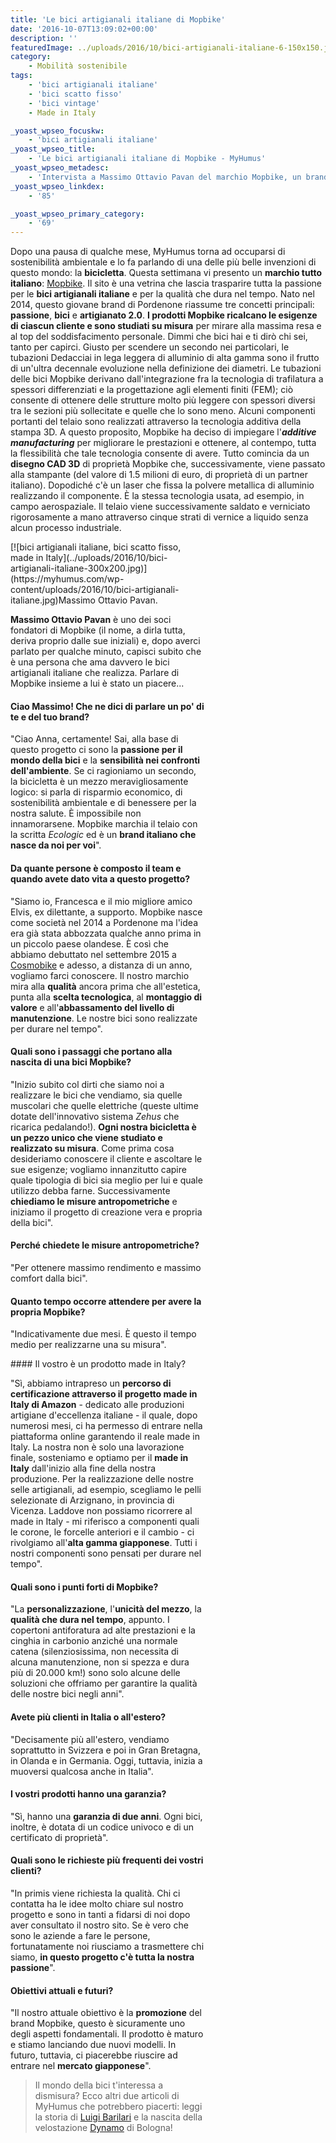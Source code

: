 ```yaml
---
title: 'Le bici artigianali italiane di Mopbike'
date: '2016-10-07T13:09:02+00:00'
description: ''
featuredImage: ../uploads/2016/10/bici-artigianali-italiane-6-150x150.jpg
category:
    - Mobilità sostenibile
tags:
    - 'bici artigianali italiane'
    - 'bici scatto fisso'
    - 'bici vintage'
    - Made in Italy

_yoast_wpseo_focuskw:
    - 'bici artigianali italiane'
_yoast_wpseo_title:
    - 'Le bici artigianali italiane di Mopbike - MyHumus'
_yoast_wpseo_metadesc:
    - 'Intervista a Massimo Ottavio Pavan del marchio Mopbike, un brand di bici artigianali italiane nato due anni fa in quel di Pordenone.'
_yoast_wpseo_linkdex:
    - '85'

_yoast_wpseo_primary_category:
    - '69'
---
```



Dopo una pausa di qualche mese, MyHumus torna ad occuparsi di sostenibilità ambientale e lo fa parlando di una delle più belle invenzioni di questo mondo: la **bicicletta**.
Questa settimana vi presento un **marchio tutto italiano**: [Mopbike](http://www.mopbike.com).
Il sito è una vetrina che lascia trasparire tutta la passione per le **bici artigianali italiane** e per la qualità che dura nel tempo.
Nato nel 2014, questo giovane brand di Pordenone riassume tre concetti principali: **passione**, **bici** e **artigianato 2.0**.
**I prodotti Mopbike ricalcano le esigenze di ciascun cliente e sono studiati su misura** per mirare alla massima resa e al top del soddisfacimento personale. Dimmi che bici hai e ti dirò chi sei, tanto per capirci.
Giusto per scendere un secondo nei particolari, le tubazioni Dedacciai in lega leggera di alluminio di alta gamma sono il frutto di un'ultra decennale evoluzione nella definizione dei diametri. Le tubazioni delle bici Mopbike derivano dall'integrazione fra la tecnologia di trafilatura a spessori differenziati e la progettazione agli elementi finiti (FEM); ciò consente di ottenere delle strutture molto più leggere con spessori diversi tra le sezioni più sollecitate e quelle che lo sono meno.
Alcuni componenti portanti del telaio sono realizzati attraverso la tecnologia additiva della stampa 3D. A questo proposito, Mopbike ha deciso di impiegare l'***additive manufacturing*** per migliorare le prestazioni e ottenere, al contempo, tutta la flessibilità che tale tecnologia consente di avere.
Tutto comincia da un **disegno CAD 3D** di proprietà Mopbike che, successivamente, viene passato alla stampante (del valore di 1.5 milioni di euro, di proprietà di un partner italiano). Dopodiché c'è un laser che fissa la polvere metallica di alluminio realizzando il componente. È la stessa tecnologia usata, ad esempio, in campo aerospaziale.
Il telaio viene successivamente saldato e verniciato rigorosamente a mano attraverso cinque strati di vernice a liquido senza alcun processo industriale.

<div class="wp-caption alignright" id="attachment_2881" style="width: 310px">[![bici artigianali italiane, bici scatto fisso, made in Italy](../uploads/2016/10/bici-artigianali-italiane-300x200.jpg)](https://myhumus.com/wp-content/uploads/2016/10/bici-artigianali-italiane.jpg)Massimo Ottavio Pavan.

**Massimo Ottavio Pavan** è uno dei soci fondatori di Mopbike (il nome, a dirla tutta, deriva proprio dalle sue iniziali) e, dopo averci parlato per qualche minuto, capisci subito che è una persona che ama davvero le bici artigianali italiane che realizza.
Parlare di Mopbike insieme a lui è stato un piacere...

#### Ciao Massimo! Che ne dici di parlare un po' di te e del tuo brand?

"Ciao Anna, certamente! Sai, alla base di questo progetto ci sono la **passione per il mondo della bici** e la **sensibilità nei confronti dell'ambiente**.
Se ci ragioniamo un secondo, la bicicletta è un mezzo meravigliosamente logico: si parla di risparmio economico, di sostenibilità ambientale e di benessere per la nostra salute. È impossibile non innamorarsene. Mopbike marchia il telaio con la scritta *Ecologic* ed è un **brand italiano che nasce da noi per voi**".

#### Da quante persone è composto il team e quando avete dato vita a questo progetto?

"Siamo io, Francesca e il mio migliore amico Elvis, ex dilettante, a supporto.
Mopbike nasce come società nel 2014 a Pordenone ma l'idea era già stata abbozzata qualche anno prima in un piccolo paese olandese.
È così che abbiamo debuttato nel settembre 2015 a [Cosmobike](http://www.cosmobikeshow.com) e adesso, a distanza di un anno, vogliamo farci conoscere.
Il nostro marchio mira alla **qualità** ancora prima che all'estetica, punta alla **scelta tecnologica**, al **montaggio di valore** e all'**abbassamento del livello di manutenzione**. Le nostre bici sono realizzate per durare nel tempo".

#### Quali sono i passaggi che portano alla nascita di una bici Mopbike?

"Inizio subito col dirti che siamo noi a realizzare le bici che vendiamo, sia quelle muscolari che quelle elettriche (queste ultime dotate dell'innovativo sistema *Zehus* che ricarica pedalando!). **Ogni nostra bicicletta è un pezzo unico che viene studiato e realizzato su misura**.
Come prima cosa desideriamo conoscere il cliente e ascoltare le sue esigenze; vogliamo innanzitutto capire quale tipologia di bici sia meglio per lui e quale utilizzo debba farne. Successivamente **chiediamo le misure antropometriche** e iniziamo il progetto di creazione vera e propria della bici".

#### Perché chiedete le misure antropometriche?

"Per ottenere massimo rendimento e massimo comfort dalla bici".

#### Quanto tempo occorre attendere per avere la propria Mopbike?

"Indicativamente due mesi. È questo il tempo medio per realizzarne una su misura".

<div class="et_pb_slider et_pb_slider_fullwidth_off et_pb_gallery_post_type"><div class="et_pb_slides"><div class="et_pb_slide" style="background: url(https://myhumus.com/wp-content/uploads/2016/10/bici-artigianali-italiane-2.jpg);"><div class="et_pb_slide" style="background: url(https://myhumus.com/wp-content/uploads/2016/10/bici-artigianali-italiane-4.jpg);"><div class="et_pb_slide" style="background: url(https://myhumus.com/wp-content/uploads/2016/10/bici-artigianali-italiane-5.jpg);">  #### Il vostro è un prodotto made in Italy?

"Sì, abbiamo intrapreso un **percorso di certificazione attraverso il progetto made in Italy di Amazon** - dedicato alle produzioni artigiane d'eccellenza italiane - il quale, dopo numerosi mesi, ci ha permesso di entrare nella piattaforma online garantendo il reale made in Italy.
La nostra non è solo una lavorazione finale, sosteniamo e optiamo per il **made in Italy** dall'inizio alla fine della nostra produzione. Per la realizzazione delle nostre selle artigianali, ad esempio, scegliamo le pelli selezionate di Arzignano, in provincia di Vicenza.
Laddove non possiamo ricorrere al made in Italy - mi riferisco a componenti quali le corone, le forcelle anteriori e il cambio - ci rivolgiamo all'**alta gamma giapponese**. Tutti i nostri componenti sono pensati per durare nel tempo".

#### Quali sono i punti forti di Mopbike?

"La **personalizzazione**, l'**unicità del mezzo**, la **qualità che dura nel tempo**, appunto. I copertoni antiforatura ad alte prestazioni e la cinghia in carbonio anziché una normale catena (silenziosissima, non necessita di alcuna manutenzione, non si spezza e dura più di 20.000 km!) sono solo alcune delle soluzioni che offriamo per garantire la qualità delle nostre bici negli anni".

#### Avete più clienti in Italia o all'estero?

"Decisamente più all'estero, vendiamo soprattutto in Svizzera e poi in Gran Bretagna, in Olanda e in Germania. Oggi, tuttavia, inizia a muoversi qualcosa anche in Italia".

#### I vostri prodotti hanno una garanzia?

"Sì, hanno una **garanzia di due anni**. Ogni bici, inoltre, è dotata di un codice univoco e di un certificato di proprietà".

#### Quali sono le richieste più frequenti dei vostri clienti?

"In primis viene richiesta la qualità. Chi ci contatta ha le idee molto chiare sul nostro progetto e sono in tanti a fidarsi di noi dopo aver consultato il nostro sito. Se è vero che sono le aziende a fare le persone, fortunatamente noi riusciamo a trasmettere chi siamo, **in questo progetto c'è tutta la nostra passione**".

#### Obiettivi attuali e futuri?

"Il nostro attuale obiettivo è la **promozione** del brand Mopbike, questo è sicuramente uno degli aspetti fondamentali. Il prodotto è maturo e stiamo lanciando due nuovi modelli. In futuro, tuttavia, ci piacerebbe riuscire ad entrare nel **mercato giapponese**".

> Il mondo della bici t'interessa a dismisura? Ecco altri due articoli di MyHumus che potrebbero piacerti: leggi la storia di [Luigi Barilari](https://myhumus.com/luigi-barilari-ciclismo/) e la nascita della velostazione [Dynamo](https://myhumus.com/dynamo-velostazione-bologna/) di Bologna!

